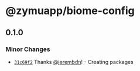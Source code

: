 # @zymuapp/biome-config

## 0.1.0

### Minor Changes

- [`31c69f2`](https://github.com/zymuapp/zymu/commit/31c69f21653cf6eb15cb136cdd4d153dae461638) Thanks [@jerembdn](https://github.com/jerembdn)! - Creating packages
